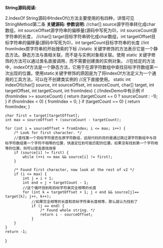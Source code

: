 **String源码阅读:**

2.IndexOf
String源码中IndexOf()方法主要使用的有四种，详情可见StringMethod第二条
**关键源码:**
**参数说明:**
//char[] source源字符串转化成char数组，int sourceOffset源字符串的偏移量(源码中写死为0)，int sourceCount源字符串的长度，
//char[] target目标字符串转化成char数组，int targetOffset目标字符串的偏移量(源码中写死为0)，int targetCount目标字符串的长度
//int fromIndex原字符串的开始搜索的下标
//static 关键字修饰的方法表示它是一个静态方法。静态方法与类相关联，而不是与实例对象相关联。使用 static 关键字修饰的方法可以通过类名直接调用，而不需要创建类的实例对象。
//在给定的方法中，indexOf方法是一个静态方法，它用于在源字符数组中查找目标字符数组第一次出现的位置。使用static关键字修饰的原因是为了将indexOf方法定义为一个通用的工具方法，可以在不创建类实例的
//况下直接使用。
static int indexOf(char[] source, int sourceOffset, int sourceCount, char[] target, int targetOffset, int targetCount, int fromIndex) { 
    //IndexDemo中有示例
    if (fromIndex >= sourceCount) {
        return (targetCount == 0 ? sourceCount : -1);
    }
    if (fromIndex < 0) {
        fromIndex = 0;
    }
    if (targetCount == 0) {
        return fromIndex;
    }

    char first = target[targetOffset];
    int max = sourceOffset + (sourceCount - targetCount);

    for (int i = sourceOffset + fromIndex; i <= max; i++) {
        /* Look for first character. */
        //查找第一个目标字符是否在原字符数组，这段代码的目的是通过跳过源字符数组中与目标字符数组第一个字符不相等的位置，快速定位到可能匹配的位置。如果没有找到第一个字符相等的位置，则可以提高查找效率
        if (source[i] != first) {
            while (++i <= max && source[i] != first);
        }

        /* Found first character, now look at the rest of v2 */
        if (i <= max) {
            int j = i + 1;
            int end = j + targetCount - 1;
            //这个循环找到和目标字符串完全相等的长度
            for (int k = targetOffset + 1; j < end && source[j]== target[k]; j++, k++);
                //如果完全相等的长度和目标字符串长度相等，那么就认为找到了
                if (j == end) {
                    /* Found whole string. */
                    return i - sourceOffset;
                }
        }
    }
    return -1;
}


